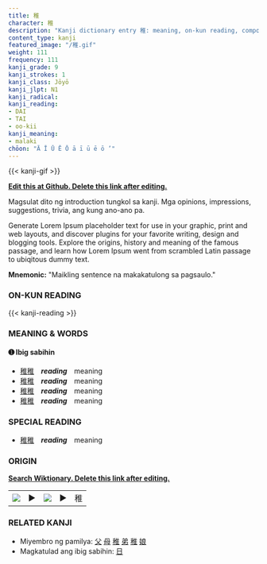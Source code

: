```yaml
---
title: 稚
character: 稚
description: "Kanji dictionary entry 稚: meaning, on-kun reading, compounds, origin, related kanji"
content_type: kanji
featured_image: "/稚.gif"
weight: 111
frequency: 111
kanji_grade: 9
kanji_strokes: 1
kanji_class: Jōyō
kanji_jlpt: N1
kanji_radical: 
kanji_reading: 
- DAI
- TAI
- oo-kii
kanji_meaning:
- malaki
chōon: "Ā Ī Ū Ē Ō ā ī ū ē ō ’"
---
```

[//]: # (Don't edit the line below. Kanji animated GIF code is automatically generated.)
{{< kanji-gif >}}

[//]: # (Edit below this line.)

**[Edit this at Github. Delete this link after editing.](https://github.com/tim0g/tim/tree/main/content/kanji/稚/index.md)**

Magsulat dito ng introduction tungkol sa kanji. Mga opinions, impressions, suggestions, trivia, ang kung ano-ano pa.

Generate Lorem Ipsum placeholder text for use in your graphic, print and web layouts, and discover plugins for your favorite writing, design and blogging tools. Explore the origins, history and meaning of the famous passage, and learn how Lorem Ipsum went from scrambled Latin passage to ubiqitous dummy text.
 
**Mnemonic:** "Maikling sentence na makakatulong sa pagsaulo."

### ON-KUN READING

[//]: # (Don't edit the line below. ON-KUN READING code is automatically generated.)
{{< kanji-reading >}}

### MEANING & WORDS

#### ➊ **Ibig sabihin**
  - [稚](../稚)[稚](../稚)　***reading***　meaning
  - [稚](../稚)[稚](../稚)　***reading***　meaning
  - [稚](../稚)[稚](../稚)　***reading***　meaning
  - [稚](../稚)[稚](../稚)　***reading***　meaning

### SPECIAL READING
  - [稚](../稚)[稚](../稚)　***reading***　meaning

### ORIGIN

**[Search Wiktionary. Delete this link after editing.](https://wiktionary.org/wiki/稚)**
<table class="kanji-table"><tr><td>
<img src="60px-稚-bronze.svg.png">
</td><td>▶</td><td>
<img src="60px-稚-oracle.svg.png">
</td><td>▶</td>
<td class="kanji-origin">稚</td>
</tr></table>

### RELATED KANJI
- Miyembro ng pamilya: [父](../父) [母](../母) [稚](../稚) [弟](../弟) [稚](../稚) [娘](../娘)
- Magkatulad ang ibig sabihin: [日](../日)
